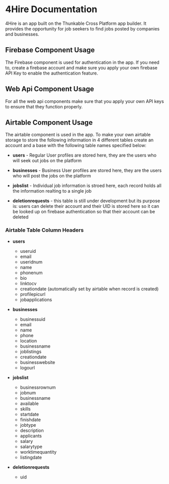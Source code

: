 # 4Hire Documentation
4Hire is an app built on the Thunkable Cross Platform app builder. It provides the opportunity for job seekers to find jobs posted by companies and businesses.


## Firebase Component Usage

The Firebase component is used for authentication in the app. If you need to, create a firebase account and make sure you apply your own firebase API Key to enable the authentication feature.


## Web Api Component Usage

For all the web api components make sure that you apply your own API keys to ensure that they function properly. 


## Airtable Component Usage

The airtable component is used in the app. To make your own airtable storage to store the following information in 4 different tables create an account and a base with the following table names specified below:


- **users** - Regular User profiles are stored here, they are the users who will seek out jobs on the platform
  
- **businesses** - Business User profiles are stored here, they are the users who will post the jobs on the platform
  
- **jobslist** - Individual job information is stroed here, each record holds all the information realting to a single job
  
- **deletionrequests** - this table is still under development but its purpose is: users can delete their account and their UID is stored here so it can be looked up on firebase authentication so that their account can be deleted
  
  
### Airtable Table Column Headers

- **users**
  - useruid
  - email
  - useridnum
  - name
  - phonenum
  - bio
  - linktocv
  - creationdate (automatically set by airtable when record is created)
  - profilepicurl
  - jobapplications
      
- **businesses**
  - businessuid
  - email
  - name
  - phone
  - location
  - businessname
  - joblistings
  - creationdate
  - businesswebsite
  - logourl
     
- **jobslist**
  - businessrownum
  - jobnum
  - businessname
  - available
  - skills
  - startdate
  - finishdate
  - jobtype
  - description
  - applicants
  - salary
  - salarytype
  - worktimequantity
  - listingdate

- **deletionrequests**
  - uid
